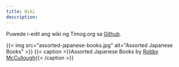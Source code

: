 ```yaml
---
title: Wiki
description:
---
```

Puwede i-edit ang wiki ng Timog.org sa [Github](https://github.com/tim0g/timog.org/tree/main/content/wiki).

{{< img src="assorted-japanese-books.jpg" alt="Assorted Japanese Books" >}}
{{< caption >}}Assorted Japanese Books by [Robby McCullough](https://unsplash.com/photos/HslUloFIIk0){{< /caption >}}